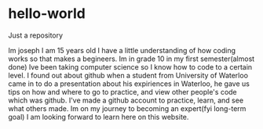 # hello-world
Just a repository

Im joseph I am 15 years old I have a little understanding of how coding works so that makes a begineers. Im in grade 10 in my first semester(almost done) Ive been taking computer science so I know how to code to a certain level. I found out about github when a student from University of Waterloo came in to do a presentation about his expiriences in Waterloo, he gave us tips on how and where to go to practice, and view other people's code which was github. I've made a github account to practice, learn, and see what others made. Im on my journey to becoming an expert(fyi long-term goal) I am looking forward to learn here on this website. 
